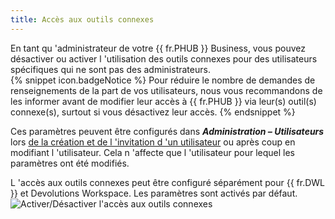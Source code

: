```yaml
---
title: Accès aux outils connexes
---
```

En tant qu 'administrateur de votre {{ fr.PHUB }} Business, vous pouvez désactiver ou activer l 'utilisation des outils connexes pour des utilisateurs spécifiques qui ne sont pas des administrateurs.  
{% snippet icon.badgeNotice %} 
Pour réduire le nombre de demandes de renseignements de la part de vos utilisateurs, nous vous recommandons de les informer avant de modifier leur accès à {{ fr.PHUB }} via leur(s) outil(s) connexe(s), surtout si vous désactivez leur accès. 
{% endsnippet %}
 
Ces paramètres peuvent être configurés dans ***Administration – Utilisateurs*** lors [de la création et de l 'invitation d 'un utilisateur](/fr/hub/web-interface/hub-overview/administration/management/users/create-invite-users/) ou après coup en modifiant l 'utilisateur. Cela n 'affecte que l 'utilisateur pour lequel les paramètres ont été modifiés.  

L 'accès aux outils connexes peut être configuré séparément pour {{ fr.DWL }} et Devolutions Workspace. Les paramètres sont activés par défaut.  
![Activer/Désactiver l'accès aux outils connexes](/img/fr/hub/Hub2131.png) 
